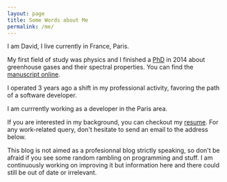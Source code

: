 ```yaml
---
layout: page
title: Some Words about Me
permalink: /me/
---
```


I am David, I live currently in France, Paris.

My first field of study was physics and I finished a [PhD][phd-raman] 
in 2014 about greenhouse gases
and their spectral properties. 
You can find the [manuscript online][phd-publication].

I operated 3 years ago a shift in my professional activity, favoring the path of a 
software developer.

I am currrently working as a developer in the Paris area.

If you are interested in my background, you can checkout my [resume][resume]. 
For any work-related query, don't hesitate to send an email to the address below.

This blog is not aimed as a profesionnal blog strictly speaking, so don't be afraid if you see
some random rambling on programming and stuff. I am continuously working on improving it
but information here and there could still be out of date or irrelevant.

[resume]: {{site.url}}/resume/cv.pdf
[phd-raman]: http://www.theses.fr/2014ANGE0004
[phd-publication]: https://tel.archives-ouvertes.fr/tel-01052857/document
